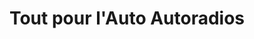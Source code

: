 ---
title: "Tout pour l'Auto Autoradios"
url: /chateau-thierry/tout-pour-lauto-autoradios/
shop: magasin de variétés
---